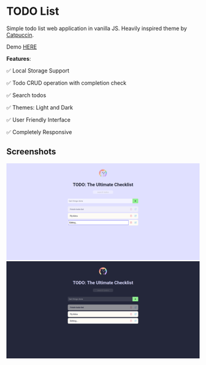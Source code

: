 # TODO List
Simple todo list web application in vanilla JS. Heavily inspired theme by [Catpuccin](https://github.com/catppuccin/catppuccin).

Demo [HERE](https://sarjyantshrestha.github.io/todo-JS/)

**Features**:

 ✅ Local Storage Support

 ✅ Todo CRUD operation with completion check

 ✅ Search todos

 ✅ Themes: Light and Dark

 ✅ User Friendly Interface

 ✅ Completely Responsive

 ## Screenshots

![SS1](https://raw.githubusercontent.com/SarjyantShrestha/todo-JS/refs/heads/main/asset/ss/light.png)
![SS2](https://raw.githubusercontent.com/SarjyantShrestha/todo-JS/refs/heads/main/asset/ss/dark.png)
